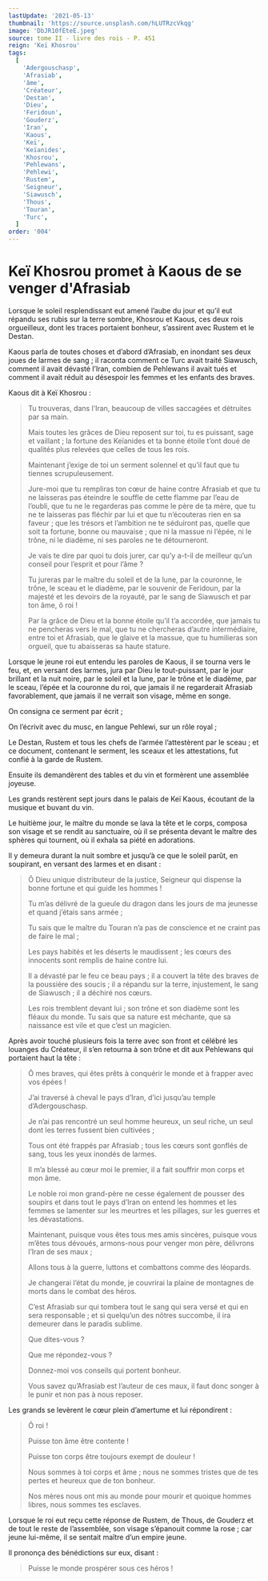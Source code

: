 ```yaml
---
lastUpdate: '2021-05-13'
thumbnail: 'https://source.unsplash.com/hLUTRzcVkqg'
image: 'DbJR10fEteE.jpeg'
source: tome II - livre des rois - P. 451
reign: 'Keï Khosrou'
tags:
  [
    'Adergouschasp',
    'Afrasiab',
    'âme',
    'Créateur',
    'Destan',
    'Dieu',
    'Feridoun',
    'Gouderz',
    'Iran',
    'Kaous',
    'Keï',
    'Keïanides',
    'Khosrou',
    'Pehlewans',
    'Pehlewi',
    'Rustem',
    'Seigneur',
    'Siawusch',
    'Thous',
    'Touran',
    'Turc',
  ]
order: '004'
---
```


# Keï Khosrou promet à Kaous de se venger d'Afrasiab

Lorsque le soleil resplendissant eut amené l’aube du jour et qu’il eut répandu ses rubis sur la terre sombre, Khosrou et Kaous, ces deux rois orgueilleux, dont les traces portaient bonheur, s’assirent avec Rustem et le Destan.

Kaous parla de toutes choses et d’abord d’Afrasiab, en inondant ses deux joues de larmes de sang ; il raconta comment ce Turc avait traité Siawusch, comment il avait dévasté l’Iran, combien de Pehlewans il avait tués et comment il avait réduit au désespoir les femmes et les enfants des braves.

Kaous dit à Keï Khosrou :

> Tu trouveras, dans l’Iran, beaucoup de villes saccagées et détruites par sa main.
>
> Mais toutes les grâces de Dieu reposent sur toi, tu es puissant, sage et vaillant ; la fortune des Keïanides et ta bonne étoile t’ont doué de qualités plus relevées que celles de tous les rois.
>
> Maintenant j’exige de toi un serment solennel et qu’il faut que tu tiennes scrupuleusement.
>
> Jure-moi que tu rempliras ton cœur de haine contre Afrasiab et que tu ne laisseras pas éteindre le souffle de cette flamme par l’eau de l’oubli, que tu ne le regarderas pas comme le père de ta mère, que tu ne te laisseras pas fléchir par lui et que tu n’écouteras rien en sa faveur ; que les trésors et l’ambition ne te séduiront pas, quelle que soit ta fortune, bonne ou mauvaise ; que ni la massue ni l’épée, ni le trône, ni le diadème, ni ses paroles ne te détourneront.
>
> Je vais te dire par quoi tu dois jurer, car qu’y a-t-il de meilleur qu’un conseil pour l’esprit et pour l’âme ?
>
> Tu jureras par le maître du soleil et de la lune, par la couronne, le trône, le sceau et le diadème, par le souvenir de Feridoun, par la majesté et les devoirs de la royauté, par le sang de Siawusch et par ton âme, ô roi !
>
> Par la grâce de Dieu et la bonne étoile qu’il t’a accordée, que jamais tu ne pencheras vers le mal, que tu ne chercheras d’autre intermédiaire, entre toi et Afrasiab, que le glaive et la massue, que tu humilieras son orgueil, que tu abaisseras sa haute stature.

Lorsque le jeune roi eut entendu les paroles de Kaous, il se tourna vers le feu, et, en versant des larmes, jura par Dieu le tout-puissant, par le jour brillant et la nuit noire, par le soleil et la lune, par le trône et le diadème, par le sceau, l’épée et la couronne du roi, que jamais il ne regarderait Afrasiab favorablement, que jamais il ne verrait son visage, même en songe.

On consigna ce serment par écrit ;

On l’écrivit avec du musc, en langue Pehlewi, sur un rôle royal ;

Le Destan, Rustem et tous les chefs de l’armée l’attestèrent par le sceau ; et ce document, contenant le serment, les sceaux et les attestations, fut confié à la garde de Rustem.

Ensuite ils demandèrent des tables et du vin et formèrent une assemblée joyeuse.

Les grands restèrent sept jours dans le palais de Keï Kaous, écoutant de la musique et buvant du vin.

Le huitième jour, le maître du monde se lava la tête et le corps, composa son visage et se rendit au sanctuaire, où il se présenta devant le maître des sphères qui tournent, où il exhala sa piété en adorations.

Il y demeura durant la nuit sombre et jusqu’à ce que le soleil parût, en soupirant, en versant des larmes et en disant :

> Ô Dieu unique distributeur de la justice, Seigneur qui dispense la bonne fortune et qui guide les hommes !
>
> Tu m’as délivré de la gueule du dragon dans les jours de ma jeunesse et quand j’étais sans armée ;
>
> Tu sais que le maître du Touran n’a pas de conscience et ne craint pas de faire le mal ;
>
> Les pays habités et les déserts le maudissent ; les cœurs des innocents sont remplis de haine contre lui.
>
> Il a dévasté par le feu ce beau pays ; il a couvert la tête des braves de la poussière des soucis ; il a répandu sur la terre, injustement, le sang de Siawusch ; il a déchiré nos cœurs.
>
> Les rois tremblent devant lui ; son trône et son diadème sont les fléaux du monde.
> Tu sais que sa nature est méchante, que sa naissance est vile et que c’est un magicien.

Après avoir touché plusieurs fois la terre avec son front et célébré les louanges du Créateur, il s’en retourna à son trône et dit aux Pehlewans qui portaient haut la tête :

> Ô mes braves, qui êtes prêts à conquérir le monde et à frapper avec vos épées !
>
> J’ai traversé à cheval le pays d’Iran, d’ici jusqu’au temple d’Adergouschasp.
>
> Je n’ai pas rencontré un seul homme heureux, un seul riche, un seul dont les terres fussent bien cultivées ;
>
> Tous ont été frappés par Afrasiab ; tous les cœurs sont gonflés de sang, tous les yeux inondés de larmes.
>
> Il m’a blessé au cœur moi le premier, il a fait souffrir mon corps et mon âme.
>
> Le noble roi mon grand-père ne cesse également de pousser des soupirs et dans tout le pays d’Iran on entend les hommes et les femmes se lamenter sur les meurtres et les pillages, sur les guerres et les dévastations.
>
> Maintenant, puisque vous êtes tous mes amis sincères, puisque vous m’êtes tous dévoués, armons-nous pour venger mon père, délivrons l’Iran de ses maux ;
>
> Allons tous à la guerre, luttons et combattons comme des léopards.
>
> Je changerai l’état du monde, je couvrirai la plaine de montagnes de morts dans le combat des héros.
>
> C’est Afrasiab sur qui tombera tout le sang qui sera versé et qui en sera responsable ; et si quelqu’un des nôtres succombe, il ira demeurer dans le paradis sublime.
>
> Que dites-vous ?
>
> Que me répondez-vous ?
>
> Donnez-moi vos conseils qui portent bonheur.
>
> Vous savez qu’Afrasiab est l’auteur de ces maux, il faut donc songer à le punir et non pas à nous reposer.

Les grands se levèrent le cœur plein d’amertume et lui répondirent :

> Ô roi !
>
> Puisse ton âme être contente !
>
> Puisse ton corps être toujours exempt de douleur !
>
> Nous sommes à toi corps et âme ; nous ne sommes tristes que de tes pertes et heureux que de ton bonheur.
>
> Nos mères nous ont mis au monde pour mourir et quoique hommes libres, nous sommes tes esclaves.

Lorsque le roi eut reçu cette réponse de Rustem, de Thous, de Gouderz et de tout le reste de l’assemblée, son visage s’épanouit comme la rose ; car jeune lui-même, il se sentait maître d’un empire jeune.

Il prononça des bénédictions sur eux, disant :

> Puisse le monde prospérer sous ces héros !
